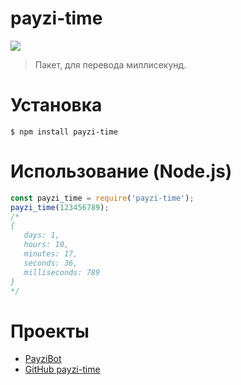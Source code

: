# payzi-time

[![](https://nodei.co/npm/payzi-time.png?downloads=true&downloadRank=true&stars=true)](https://www.npmjs.com/package/payzi-time/)

> Пакет, для перевода миллисекунд.


# Установка

```
$ npm install payzi-time
```


# Использование (Node.js)

```js
const payzi_time = require('payzi-time');
payzi_time(123456789);
/*
{
   days: 1,
   hours: 10,
   minutes: 17,
   seconds: 36,
   milliseconds: 789 
}
*/
```

# Проекты

- [PayziBot](https://discord.com/api/oauth2/authorize?client_id=576442351426207744&permissions=8&scope=bot)
- [GitHub payzi-time](https://github.com/Payzi/payzi-time/)
